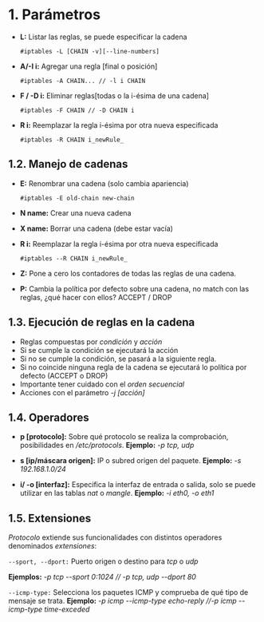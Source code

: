 # 1. Parámetros

- **L:** Listar las reglas, se puede especificar la cadena

      #iptables -L [CHAIN -v][--line-numbers]

- **A/-I i:** Agregar una regla [final o posición]

      #iptables -A CHAIN... // -l i CHAIN

- **F / -D i:** Eliminar reglas[todas o la i-ésima de una cadena]

      #iptables -F CHAIN // -D CHAIN i

- **R i:** Reemplazar la regla i-ésima por otra nueva especificada

      #iptables -R CHAIN i_newRule_

## 1.2. Manejo de cadenas

- **E:** Renombrar una cadena (solo cambia apariencia)

      #iptables -E old-chain new-chain

- **N name:** Crear una nueva cadena
- **X name:** Borrar una cadena (debe estar vacía)
- **R i:** Reemplazar la regla i-ésima por otra nueva especificada

      #iptables --R CHAIN i_newRule_

- **Z:** Pone a cero los contadores de todas las reglas de una cadena.
- **P:** Cambia la política por defecto sobre una cadena, no match con las
reglas, ¿qué hacer con ellos? ACCEPT / DROP

## 1.3. Ejecución de reglas en la cadena

* Reglas compuestas por *condición* y *acción*
* Si se cumple la condición se ejecutará la acción
* Si no se cumple la condición, se pasará a la siguiente regla.
* Si no coincide ninguna regla de la cadena se ejecutará lo política por defecto
(ACCEPT o DROP)
* Importante tener cuidado con el *orden secuencial*
* Acciones con el parámetro *-j [acción]*

## 1.4. Operadores

- **p [protocolo]:** Sobre qué protocolo se realiza la comprobación,
posibilidades en */etc/protocols*. **Ejemplo:** *-p tcp, udp*

- **s [ip/máscara origen]:** IP o subred origen del paquete.
**Ejemplo:** *-s 192.168.1.0/24*

- **i/ -o [interfaz]:** Especifica la interfaz de entrada o salida, solo se
puede utilizar en las tablas *nat* o *mangle*. **Ejemplo:** *-i eth0, -o eth1*

## 1.5. Extensiones

*Protocolo* extiende sus funcionalidades con distintos operadores denominados
*extensiones*:

```--sport, --dport:``` Puerto origen o destino para *tcp* o *udp*

**Ejemplos:** *-p tcp --sport 0:1024  //  -p tcp, udp --dport 80*

```--icmp-type:``` Selecciona los paquetes ICMP y comprueba de qué tipo de
mensaje se trata. **Ejemplo:** *-p icmp --icmp-type echo-reply  //-p icmp
--icmp-type time-exceded*
